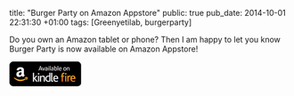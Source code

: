 title: "Burger Party on Amazon Appstore"
public: true
pub_date: 2014-10-01 22:31:30 +01:00
tags: [Greenyetilab, burgerparty]


Do you own an Amazon tablet or phone? Then I am happy to let you know Burger Party is now available on Amazon Appstore!

<a href="http://www.amazon.com/gp/product/B00O0ABQRW/ref=mas_pm_burger_party"><img alt="Available at Amazon" src="/static/images/badge/amazon.png"></a>
